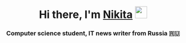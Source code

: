 <h1 align="center">Hi there, I'm <a href="# ..." target="_blank">Nikita</a> 
<img src="https://github.com/blackcater/blackcater/raw/main/images/Hi.gif](https://raw.githubusercontent.com/Faynot/resume/main/img/glint.png" height="32"/></h1>
<h3 align="center">Computer science student, IT news writer from Russia 🇷🇺</h3>
